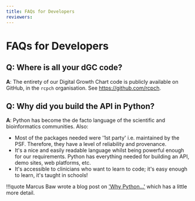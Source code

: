 ```yaml
---
title: FAQs for Developers
reviewers:
---
```


# FAQs for Developers

## Q: Where is all your dGC code?

**A**: The entirety of our Digital Growth Chart code is publicly available on GitHub, in the `rcpch` organisation. See <https://github.com/rcpch>.

## Q: Why did you build the API in Python?

**A**: Python has become the de facto language of the scientific and bioinformatics communities. Also:

- Most of the packages needed were '1st party' i.e. maintained by the PSF. Therefore, they have a level of reliability and provenance.
- It's a nice and easily readable language whilst being powerful enough for our requirements. Python has everything needed for building an API, demo sites, web platforms, etc.
- It's accessible to clinicians who want to learn to code; it's easy enough to learn, it's taught in schools!

!!!quote
    Marcus Baw wrote a blog post on ['Why Python...'](https://marcus-baw.medium.com/why-we-chose-python-for-the-rcpch-digital-growth-charts-project-2d61e2766c3b) which has a little more detail.
